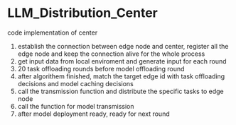 # LLM_Distribution_Center
code implementation of center
1. establish the connection between edge node and center, register all the edge node and keep the connection alive for the whole process
2. get input data from local enviroment and generate input for each round
3. 20 task offloading rounds before model offloading round
4. after algorithem finished, match the target edge id with task offloading decisions and model caching decisions
5. call the transmission function and distribute the specific tasks to edge node
6. call the function for model transmission
7. after model deployment ready, ready for next round
